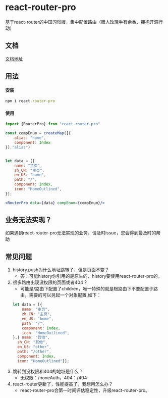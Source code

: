 # react-router-pro
基于react-router的中国习惯版，集中配置路由（赠人玫瑰手有余香，拥抱开源行动）

## 文档
[文档地址](https://www.yuque.com/books/share/97de8b1c-5931-40fe-9bdb-c1f60ff95b6c?#)

## 用法

#### 安装
```cmd
npm i react-router-pro
```

#### 使用
```jsx harmony
import {RouterPro} from "react-router-pro"

const compEnum = createMap([{
    alias: "home",
    component: Index
}],"alias")


let data = [{
    name: "主页",
    zh_CN: "主页",
    en_US: "home",
    path: "/",
    component: Index,
    icon: "HomeOutlined",
}];

<RouterPro data={data} compEnum={compEnum}/>

```
## 业务无法实现？
如果遇到react-router-pro无法实现的业务，请及时issue，您会得到最及时的帮助

## 常见问题
1. history.push为什么地址跳转了，但是页面不变？
    - 答：可能history你引用的是原生的，history要使用react-router-pro的。
2. 很多路由出现没权限的页面或者404？
    - 可能是/路由下配置了children，唯一特殊的就是根路由下不要配置子路由，需要的可以另起一个对象配置,如下：
    ```jsx harmony
    let data = [{
        name: "主页",
        zh_CN: "主页",
        en_US: "home",
        path: "/",
        component: Index,
        icon: "HomeOutlined",
    },{ name: "其他",
      zh_CN: "其他",
      en_US: "other",
      path: "/other",
      component: Index,
      icon: "HomeOutlined"}];
    ```
3. 跳转到没权限和404的地址是什么？
    - 无权限：/noneAuth，404：/404
4. react-router更新了，性能提高了，我想用怎么办？
    - react-router-pro会第一时间评估稳定性，升级react-router-pro。